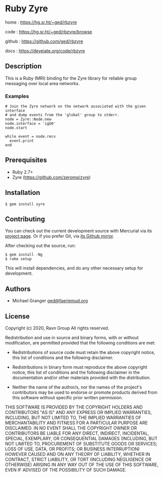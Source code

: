 # Ruby Zyre

home
: https://hg.sr.ht/~ged/rbzyre

code
: https://hg.sr.ht/~ged/rbzyre/browse

github
: https://github.com/ged/rbzyre

docs
: https://deveiate.org/code/rbzyre


## Description

This is a Ruby (MRI) binding for the Zyre library for reliable group messaging
over local area networks.


### Examples

    # Join the Zyre network on the network associated with the given interface
    # and dump events from the 'global' group to stderr.
    node = Zyre::Node.new
    node.interface = 'igb0'
    node.start
    
    while event = node.recv
      event.print
    end


## Prerequisites

* Ruby 2.7+
* Zyre (https://github.com/zeromq/zyre)


## Installation

    $ gem install zyre


## Contributing

You can check out the current development source with Mercurial via its
[project page](http://bitbucket.org/ged/rbzyre). Or if you prefer Git, via
[its Github mirror](https://github.com/ged/rbzyre).

After checking out the source, run:

    $ gem install -Ng
    $ rake setup

This will install dependencies, and do any other necessary setup for
development.


## Authors

- Michael Granger <ged@faeriemud.org>


## License

Copyright (c) 2020, Ravn Group
All rights reserved.

Redistribution and use in source and binary forms, with or without
modification, are permitted provided that the following conditions are met:

* Redistributions of source code must retain the above copyright notice,
  this list of conditions and the following disclaimer.

* Redistributions in binary form must reproduce the above copyright notice,
  this list of conditions and the following disclaimer in the documentation
  and/or other materials provided with the distribution.

* Neither the name of the author/s, nor the names of the project's
  contributors may be used to endorse or promote products derived from this
  software without specific prior written permission.

THIS SOFTWARE IS PROVIDED BY THE COPYRIGHT HOLDERS AND CONTRIBUTORS "AS IS"
AND ANY EXPRESS OR IMPLIED WARRANTIES, INCLUDING, BUT NOT LIMITED TO, THE
IMPLIED WARRANTIES OF MERCHANTABILITY AND FITNESS FOR A PARTICULAR PURPOSE ARE
DISCLAIMED. IN NO EVENT SHALL THE COPYRIGHT OWNER OR CONTRIBUTORS BE LIABLE
FOR ANY DIRECT, INDIRECT, INCIDENTAL, SPECIAL, EXEMPLARY, OR CONSEQUENTIAL
DAMAGES (INCLUDING, BUT NOT LIMITED TO, PROCUREMENT OF SUBSTITUTE GOODS OR
SERVICES; LOSS OF USE, DATA, OR PROFITS; OR BUSINESS INTERRUPTION) HOWEVER
CAUSED AND ON ANY THEORY OF LIABILITY, WHETHER IN CONTRACT, STRICT LIABILITY,
OR TORT (INCLUDING NEGLIGENCE OR OTHERWISE) ARISING IN ANY WAY OUT OF THE USE
OF THIS SOFTWARE, EVEN IF ADVISED OF THE POSSIBILITY OF SUCH DAMAGE.


